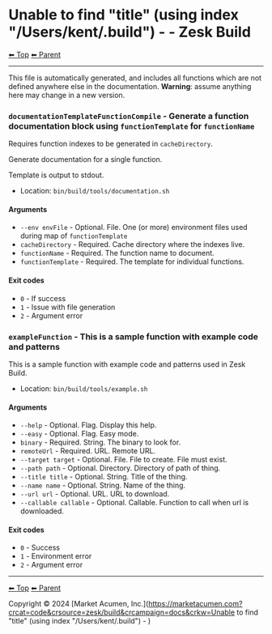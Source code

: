<!-- TEMPLATE prefix 1 -->
# Unable to find "title" (using index "/Users/kent/.build") -  - Zesk Build

<!-- TEMPLATE header 2 -->
[⬅ Top](index.md) [⬅ Parent ](../index.md)
<hr />

This file is automatically generated, and includes all functions which are not defined anywhere else in the documentation. **Warning**: assume anything here may change in a new version.

### `documentationTemplateFunctionCompile` - Generate a function documentation block using `functionTemplate` for `functionName`

Requires function indexes to be generated in `cacheDirectory`.

Generate documentation for a single function.

Template is output to stdout.

- Location: `bin/build/tools/documentation.sh`

#### Arguments

- `--env envFile` - Optional. File. One (or more) environment files used during map of `functionTemplate`
- `cacheDirectory` - Required. Cache directory where the indexes live.
- `functionName` - Required. The function name to document.
- `functionTemplate` - Required. The template for individual functions.

#### Exit codes

- `0` - If success
- `1` - Issue with file generation
- `2` - Argument error
### `exampleFunction` - This is a sample function with example code and patterns

This is a sample function with example code and patterns used in Zesk Build.

- Location: `bin/build/tools/example.sh`

#### Arguments

- `--help` - Optional. Flag. Display this help.
- `--easy` - Optional. Flag. Easy mode.
- `binary` - Required. String. The binary to look for.
- `remoteUrl` - Required. URL. Remote URL.
- `--target target` - Optional. File. File to create. File must exist.
- `--path path` - Optional. Directory. Directory of path of thing.
- `--title title` - Optional. String. Title of the thing.
- `--name name` - Optional. String. Name of the thing.
- `--url url` - Optional. URL. URL to download.
- `--callable callable` - Optional. Callable. Function to call when url is downloaded.

#### Exit codes

- `0` - Success
- `1` - Environment error
- `2` - Argument error

<!-- TEMPLATE footer 5 -->
<hr />

[⬅ Top](index.md) [⬅ Parent ](../index.md)

Copyright &copy; 2024 [Market Acumen, Inc.](https://marketacumen.com?crcat=code&crsource=zesk/build&crcampaign=docs&crkw=Unable to find "title" (using index "/Users/kent/.build") - )
